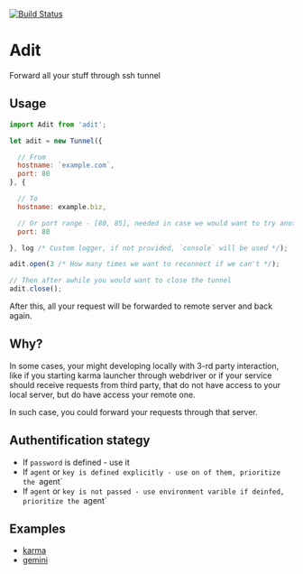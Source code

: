 [![Build Status](https://travis-ci.org/adit/karma-webdriver-over-ssh-launcher.svg?branch=master)](https://travis-ci.org/adit/karma-webdriver-over-ssh-launcher)

Adit
========================

Forward all your stuff through ssh tunnel

## Usage

```js
import Adit from 'adit';

let adit = new Tunnel({

  // From
  hostname: `example.com`,
  port: 80
}, {

  // To
  hostname: example.biz,

  // Or port range - [80, 85], needed in case we would want to try another port if first one fails
  port: 80

}, log /* Custom logger, if not provided, `console` will be used */);

adit.open(3 /* How many times we want to reconnect if we can't */);

// Then after awhile you would want to close the tunnel
adit.close();
```

After this, all your request will be forwarded to remote server and back again.

## Why?
In some cases, your might developing locally with 3-rd party interaction, like if you starting karma launcher through webdriver or if your service should receive requests from third party, that do not have access to your local server, but do have access your remote one.

In such case, you could forward your requests through that server.

## Authentification stategy
* If `password` is defined - use it
* If `agent` or `key is defined explicitly - use on of them, prioritize the `agent`
* If `agent` or `key is not passed - use environment varible if deinfed, prioritize the `agent`

## Examples
* [karma](https://github.com/markelog/karma-webdriver-over-ssh-launcher)
* [gemini](https://github.com/gemini-testing/gemini-tunnel)
